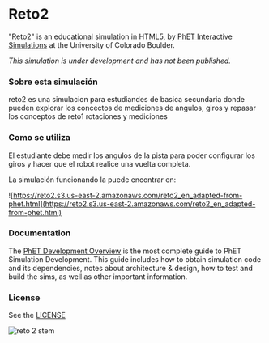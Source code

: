 Reto2
================

"Reto2" is an educational simulation in HTML5, by <a href="https://phet.colorado.edu/" target="_blank">PhET Interactive Simulations</a>
at the University of Colorado Boulder.

*This simulation is under development and has not been published.*

### Sobre esta simulación

reto2 es una simulacion para estudiandes de basica secundaria donde pueden explorar los concectos de mediciones de angulos, giros y repasar los conceptos de reto1 rotaciones y mediciones

### Como se utiliza

El estudiante debe medir los angulos de la pista para poder configurar los giros y hacer que el robot realice una vuelta completa.

La simulación funcionando la puede encontrar en:

![https://reto2.s3.us-east-2.amazonaws.com/reto2_en_adapted-from-phet.html](https://reto2.s3.us-east-2.amazonaws.com/reto2_en_adapted-from-phet.html)

### Documentation
The <a href="https://github.com/phetsims/phet-info/blob/master/doc/phet-development-overview.md" target="_blank">PhET Development Overview</a> is the most complete guide to PhET Simulation
Development. This guide includes how to obtain simulation code and its dependencies, notes about architecture & design, how to test and build
the sims, as well as other important information.

### License
See the <a href="https://github.com/phetsims/reto2/blob/master/LICENSE" target="_blank">LICENSE</a>


![](https://i.imgur.com/19kZF0C.png "reto 2 stem")